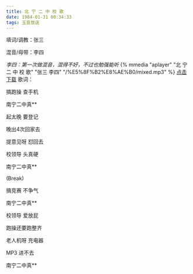 ```yaml
---
title: 北 宁 二 中 校 歌
date: 1984-01-31 00:34:33
tags: 玉音放送
---
```


填词/调教：张三

混音/母带：李四

*李四：第一次做混音，混得不好，不过也勉强能听*
{% mmedia "aplayer" "北 宁 二 中 校 歌" "张三 李四" "/%E5%8F%B2%E8%AE%B0/mixed.mp3" %}
<a href="/%E5%8F%B2%E8%AE%B0/mixed.mp3" download="北宁二中校歌.mp3">点击下载</a>
歌词：
<!--more-->
搞跑操 查手机

南宁二中真**

起太晚 要登记

晚出4次回家去

提意见呀 怼回去

校领导 头真硬

南宁二中真**

(Break)

搞竞赛 不争气

南宁二中真**

校领导 爱放屁

跑操还要跑整齐

老人机呀 充电器

MP3 进不去

南宁二中真**
